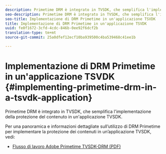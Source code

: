 ```yaml
---
description: Primetime DRM è integrato in TVSDK, che semplifica l'implementazione della protezione del contenuto in un'applicazione TVSDK.
seo-description: Primetime DRM è integrato in TVSDK, che semplifica l'implementazione della protezione del contenuto in un'applicazione TVSDK.
seo-title: Implementazione di DRM Primetime in un'applicazione TSVDK
title: Implementazione di DRM Primetime in un'applicazione TSVDK
uuid: fe0f1672-3cfd-4cdc-846b-0ee92f6dcf2b
translation-type: tm+mt
source-git-commit: 25a0dfef12ecf10ba939500c4ba539468c41ee1b

---
```



# Implementazione di DRM Primetime in un&#39;applicazione TSVDK {#implementing-primetime-drm-in-a-tsvdk-application}

Primetime DRM è integrato in TVSDK, che semplifica l&#39;implementazione della protezione del contenuto in un&#39;applicazione TVSDK.

Per una panoramica e informazioni dettagliate sull’utilizzo di DRM Primetime per implementare la protezione dei contenuti in un’applicazione TVSDK, vedi:

* [Flusso di lavoro Adobe Primetime TVSDK-DRM (PDF)](https://helpx.adobe.com/content/dam/help/en/primetime/drm/drm_tvsdk_drm_workflow.pdf)